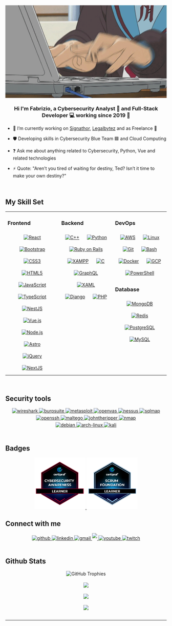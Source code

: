 <div align="center">
<img src=assets/gif/gif1.gif align="center" height="" width="600" />
</div>  
  

### <div align="center">Hi I'm Fabrizio, a Cybersecurity Analyst 🔏 and Full-Stack Developer 💻 working since 2019 🚀</div>  
  

- 🔭 I’m currently working on [Signathor](https://signathor.com/), [Legalbytez](https://legalbytez.com/) and as Freelance 💼
  

- 🛡️ Developing skills in Cybersecurity Blue Team 🟦 and Cloud Computing  
  

- ❓ Ask me about anything related to Cybersecurity, Python, Vue and related technologies  
  

- ⚡ Quote: "Aren’t you tired of waiting for destiny, Ted? Isn’t it time to make your own destiny?"  
  

<br/>  


## My Skill Set  
<table><tr><td valign="top" width="33%">



### Frontend  
<div align="center">  
<a href="https://reactjs.org/" target="_blank"><img style="margin: 10px" src="https://profilinator.rishav.dev/skills-assets/react-original-wordmark.svg" alt="React" height="50" /></a>  
<a href="https://getbootstrap.com/docs/3.4/javascript/" target="_blank"><img style="margin: 10px" src="https://profilinator.rishav.dev/skills-assets/bootstrap-plain.svg" alt="Bootstrap" height="50" /></a>  
<a href="https://www.w3schools.com/css/" target="_blank"><img style="margin: 10px" src="https://profilinator.rishav.dev/skills-assets/css3-original-wordmark.svg" alt="CSS3" height="50" /></a>  
<a href="https://en.wikipedia.org/wiki/HTML5" target="_blank"><img style="margin: 10px" src="https://profilinator.rishav.dev/skills-assets/html5-original-wordmark.svg" alt="HTML5" height="50" /></a>  
<a href="https://www.javascript.com/" target="_blank"><img style="margin: 10px" src="https://profilinator.rishav.dev/skills-assets/javascript-original.svg" alt="JavaScript" height="50" /></a>  
<a href="https://www.typescriptlang.org/" target="_blank"><img style="margin: 10px" src="https://profilinator.rishav.dev/skills-assets/typescript-original.svg" alt="TypeScript" height="50" /></a>  
<a href="https://nestjs.com/" target="_blank"><img style="margin: 10px" src="https://profilinator.rishav.dev/skills-assets/nestjs.svg" alt="NestJS" height="50" /></a>  
<a href="https://vuejs.org/" target="_blank"><img style="margin: 10px" src="https://profilinator.rishav.dev/skills-assets/vuejs-original-wordmark.svg" alt="Vue.js" height="50" /></a>  
<a href="https://nodejs.org/" target="_blank"><img style="margin: 10px" src="https://profilinator.rishav.dev/skills-assets/nodejs-original-wordmark.svg" alt="Node.js" height="50" /></a>  
<a href="https://www.astro.build/" target="_blank"><img style="margin: 10px" src="https://profilinator.rishav.dev/skills-assets/astro.svg" alt="Astro" height="50" /></a>  
<a href="https://jquery.com/" target="_blank"><img style="margin: 10px" src="https://profilinator.rishav.dev/skills-assets/jquery.png" alt="jQuery" height="50" /></a>  
<a href="https://nextjs.org/" target="_blank"><img style="margin: 10px" src="https://profilinator.rishav.dev/skills-assets/nextjs.png" alt="NextJS" height="50" /></a>  
</div>

</td><td valign="top" width="33%">



### Backend  
<div align="center">  
<a href="https://www.cplusplus.com/" target="_blank"><img style="margin: 10px" src="https://profilinator.rishav.dev/skills-assets/cplusplus-original.svg" alt="C++" height="50" /></a>  
<a href="https://www.python.org/" target="_blank"><img style="margin: 10px" src="https://profilinator.rishav.dev/skills-assets/python-original.svg" alt="Python" height="50" /></a>  
<a href="https://rubyonrails.org/" target="_blank"><img style="margin: 10px" src="https://profilinator.rishav.dev/skills-assets/rails-original-wordmark.svg" alt="Ruby on Rails" height="50" /></a>  
<a href="https://www.apachefriends.org/" target="_blank"><img style="margin: 10px" src="https://profilinator.rishav.dev/skills-assets/xampp.png" alt="XAMPP" height="50" /></a>  
<a href="https://www.cprogramming.com/" target="_blank"><img style="margin: 10px" src="https://profilinator.rishav.dev/skills-assets/c-original.svg" alt="C" height="50" /></a>  
<a href="https://graphql.org/" target="_blank"><img style="margin: 10px" src="https://profilinator.rishav.dev/skills-assets/graphql.png" alt="GraphQL" height="50" /></a>  
<a href="https://docs.microsoft.com/en-us/dotnet/desktop/wpf/xaml/" target="_blank"><img style="margin: 10px" src="https://profilinator.rishav.dev/skills-assets/xaml.png" alt="XAML" height="50" /></a>  
<a href="https://www.djangoproject.com/" target="_blank"><img style="margin: 10px" src="https://profilinator.rishav.dev/skills-assets/django-original.svg" alt="Django" height="50" /></a>  
<a href="https://www.php.net/" target="_blank"><img style="margin: 10px" src="https://profilinator.rishav.dev/skills-assets/php-original.svg" alt="PHP" height="50" /></a>  
</div>

</td><td valign="top" width="33%">



### DevOps  
<div align="center">  
<a href="https://aws.amazon.com/" target="_blank"><img style="margin: 10px" src="https://profilinator.rishav.dev/skills-assets/amazonwebservices-original-wordmark.svg" alt="AWS" height="50" /></a>  
<a href="https://www.linux.org/" target="_blank"><img style="margin: 10px" src="https://profilinator.rishav.dev/skills-assets/linux-original.svg" alt="Linux" height="50" /></a>  
<a href="https://github.com/" target="_blank"><img style="margin: 10px" src="https://profilinator.rishav.dev/skills-assets/git-scm-icon.svg" alt="Git" height="50" /></a>  
<a href="https://www.gnu.org/software/bash/" target="_blank"><img style="margin: 10px" src="https://profilinator.rishav.dev/skills-assets/gnu_bash-icon.svg" alt="Bash" height="50" /></a>  
<a href="https://www.docker.com/" target="_blank"><img style="margin: 10px" src="https://profilinator.rishav.dev/skills-assets/docker-original-wordmark.svg" alt="Docker" height="50" /></a>  
<a href="https://cloud.google.com/" target="_blank"><img style="margin: 10px" src="https://profilinator.rishav.dev/skills-assets/google_cloud-icon.svg" alt="GCP" height="50" /></a>  
<a href="https://docs.microsoft.com/en-us/powershell/" target="_blank"><img style="margin: 10px" src="https://profilinator.rishav.dev/skills-assets/powershell.png" alt="PowerShell" height="50" /></a>  
</div>  



### Database  
<div align="center">  
<a href="https://www.mongodb.com/" target="_blank"><img style="margin: 10px" src="https://profilinator.rishav.dev/skills-assets/mongodb-original-wordmark.svg" alt="MongoDB" height="50" /></a>  
<a href="https://redis.io/" target="_blank"><img style="margin: 10px" src="https://profilinator.rishav.dev/skills-assets/redis-original-wordmark.svg" alt="Redis" height="50" /></a>  
<a href="https://www.postgresql.org/" target="_blank"><img style="margin: 10px" src="https://profilinator.rishav.dev/skills-assets/postgresql-original-wordmark.svg" alt="PostgreSQL" height="50" /></a>  
<a href="https://www.mysql.com/" target="_blank"><img style="margin: 10px" src="https://profilinator.rishav.dev/skills-assets/mysql-original-wordmark.svg" alt="MySQL" height="50" /></a>  
</div>

</td></tr></table>  

<br/>  

## Security tools
<div align="center">
  <a href="https://www.wireshark.org/" target="_blank">
    <img src="https://img.shields.io/badge/Wireshark-1679A7?style=for-the-badge&logo=Wireshark&logoColor=white" alt="wireshark" style="margin-bottom: 5px;" />
  </a>
  <a href="https://portswigger.net/burp" target="_blank">
    <img src="https://img.shields.io/badge/burpsuite-FF6633?style=for-the-badge&logo=burpsuite&logoColor=white" alt="burpsuite" style="margin-bottom: 5px;">
  </a>
  <a href="https://www.metasploit.com/" target="_blank">
    <img src="https://img.shields.io/badge/metasploit-2596CD?style=for-the-badge&logo=metasploit&logoColor=white" alt="metasploit" style="margin-bottom: 5px;" />
  </a>
  <a href="https://www.openvas.org/" target="_blank">
    <img src="https://img.shields.io/badge/OpenVAS-6EC535?style=for-the-badge" alt="openvas" style="margin-bottom: 5px;">
  </a>
  <a href="https://www.tenable.com/products/nessus" target="_blank">
    <img src="https://img.shields.io/badge/Nessus-08A8B7?style=for-the-badge" alt="nessus" style="margin-bottom: 5px;">
  </a>
  <a href="http://sqlmap.org/" target="_blank">
    <img src="https://img.shields.io/badge/sqlmap-080808?style=for-the-badge" alt="sqlmap" style="margin-bottom: 5px;">
  </a>
  <a href="https://www.openssh.com/" target="_blank">
    <img src="https://img.shields.io/badge/openssh-E3C146?style=for-the-badge" alt="openssh" style="margin-bottom: 5px;">
  </a>
  <a href="https://www.maltego.com/" target="_blank">
    <img src="https://img.shields.io/badge/maltego-303849?style=for-the-badge" alt="maltego" style="margin-bottom: 5px;">
  </a>
  <a href="https://www.openwall.com/john/" target="_blank">
    <img src="https://img.shields.io/badge/john%20the%20ripper-C61B1B?style=for-the-badge" alt="johntheripper" style="margin-bottom: 5px;">
  </a>
  <a href="https://nmap.org/" target="_blank">
    <img src="https://img.shields.io/badge/nmap-9DD9F0?style=for-the-badge" alt="nmap" style="margin-bottom: 5px;">
  </a>
  <br/> 
  <a href="https://www.debian.org/" target="_blank">
    <img src="https://img.shields.io/badge/Debian-D70A53?style=for-the-badge&logo=debian&logoColor=white" alt="debian" style="margin-bottom: 5px;" />
  </a>
  <a href="https://archlinux.org/" target="_blank">
    <img src="https://img.shields.io/badge/Arch%20Linux-1793D1?logo=arch-linux&logoColor=fff&style=for-the-badge" alt="arch-linux" style="margin-bottom: 5px;" />
  </a>
  <a href="https://www.kali.org/" target="_blank">
    <img src="https://img.shields.io/badge/Kali-268BEE?style=for-the-badge&logo=kalilinux&logoColor=white" alt="kali" style="margin-bottom: 5px;" />
  </a>
</div>

<br/>  

## Badges
<div align="center">
<a href="https://www.credly.com/badges/55fe620a-2e80-429b-9c87-f6926971ebd3" target="_blank">
<img src=assets/img/badge1.png alt=cybersecurity1 style="height:160px;" />
</a>
<a href="https://www.credly.com/earner/earned/badge/89132735-df41-4a77-bcbf-2d0ffcf865f7" target="_blank">
<img src=assets/img/badge2.png alt=scrum1 style="height:160px;" />
</a>
</div> 


## Connect with me  
<div align="center">
<a href="https://github.com/zero780" target="_blank">
<img src=https://img.shields.io/badge/GitHub-100000?style=for-the-badge&logo=github&logoColor=white alt=github style="margin-bottom: 5px;" />
</a>
<a href="https://linkedin.com/in/milton-garcia-cox-986a14210" target="_blank">
<img src=https://img.shields.io/badge/LinkedIn-0077B5?style=for-the-badge&logo=linkedin&logoColor=white alt=linkedin style="margin-bottom: 5px;" />
</a>
<a href="mailto:mfgarciac98@gmail.com" target="_blank">
<img src=https://img.shields.io/badge/Gmail-D14836?style=for-the-badge&logo=gmail&logoColor=white alt=gmail style="margin-bottom: 5px;" />
</a>
<a href="https://x.com/mgarcia1698" target="_blank">
<img src=https://img.shields.io/badge/X-000000?style=for-the-badge&logo=x&logoColor=white style="margin-bottom: 5px;" />
</a>
<a href="https://www.youtube.com/@fabriziogc" target="_blank">
<img src=https://img.shields.io/badge/YouTube-FF0000?style=for-the-badge&logo=youtube&logoColor=white alt=youtube style="margin-bottom: 5px;" />
</a>  
<a href="https://www.twitch.com/zero880gc" target="_blank">
<img src=https://img.shields.io/badge/Twitch-9146FF?style=for-the-badge&logo=twitch&logoColor=white alt=twitch style="margin-bottom: 5px;" />
</a>  
</div>  
  

<br/>  


## Github Stats 
<div align="center">
    <img src="https://github-trophies.vercel.app/?username=zero780&theme=onedark" alt="GitHub Trophies" />
</div>

<br/>  

<div align="center">
<img src="https://github-readme-stats.vercel.app/api/top-langs/?username=zero780&theme=dracula&show_icons=true&hide_border=true&layout=compact" align="center" />
</div>

<br/>  

<div align="center">
<img src="https://komarev.com/ghpvc/?username=zero780&style=flat-square" align="center" />
</div>  

<br />

<div align="center">
<img src=assets/gif/gif2.gif align="center" height="" width="600" />
</div>  
  
<br />

----
